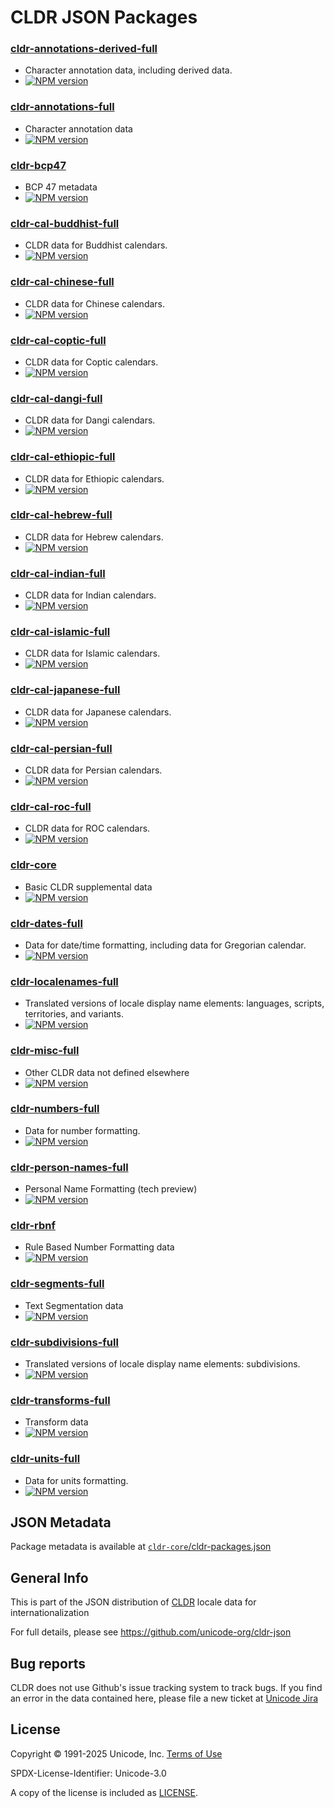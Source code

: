 # CLDR JSON Packages


### [cldr-annotations-derived-full](./cldr-json/cldr-annotations-derived-full/)

 - Character annotation data, including derived data.
 - [![NPM version](https://img.shields.io/npm/v/cldr-annotations-derived-full.svg?style=flat)](https://www.npmjs.org/package/cldr-annotations-derived-full)

### [cldr-annotations-full](./cldr-json/cldr-annotations-full/)

 - Character annotation data
 - [![NPM version](https://img.shields.io/npm/v/cldr-annotations-full.svg?style=flat)](https://www.npmjs.org/package/cldr-annotations-full)

### [cldr-bcp47](./cldr-json/cldr-bcp47/)

 - BCP 47 metadata
 - [![NPM version](https://img.shields.io/npm/v/cldr-bcp47.svg?style=flat)](https://www.npmjs.org/package/cldr-bcp47)

### [cldr-cal-buddhist-full](./cldr-json/cldr-cal-buddhist-full/)

 - CLDR data for Buddhist calendars.
 - [![NPM version](https://img.shields.io/npm/v/cldr-cal-buddhist-full.svg?style=flat)](https://www.npmjs.org/package/cldr-cal-buddhist-full)

### [cldr-cal-chinese-full](./cldr-json/cldr-cal-chinese-full/)

 - CLDR data for Chinese calendars.
 - [![NPM version](https://img.shields.io/npm/v/cldr-cal-chinese-full.svg?style=flat)](https://www.npmjs.org/package/cldr-cal-chinese-full)

### [cldr-cal-coptic-full](./cldr-json/cldr-cal-coptic-full/)

 - CLDR data for Coptic calendars.
 - [![NPM version](https://img.shields.io/npm/v/cldr-cal-coptic-full.svg?style=flat)](https://www.npmjs.org/package/cldr-cal-coptic-full)

### [cldr-cal-dangi-full](./cldr-json/cldr-cal-dangi-full/)

 - CLDR data for Dangi calendars.
 - [![NPM version](https://img.shields.io/npm/v/cldr-cal-dangi-full.svg?style=flat)](https://www.npmjs.org/package/cldr-cal-dangi-full)

### [cldr-cal-ethiopic-full](./cldr-json/cldr-cal-ethiopic-full/)

 - CLDR data for Ethiopic calendars.
 - [![NPM version](https://img.shields.io/npm/v/cldr-cal-ethiopic-full.svg?style=flat)](https://www.npmjs.org/package/cldr-cal-ethiopic-full)

### [cldr-cal-hebrew-full](./cldr-json/cldr-cal-hebrew-full/)

 - CLDR data for Hebrew calendars.
 - [![NPM version](https://img.shields.io/npm/v/cldr-cal-hebrew-full.svg?style=flat)](https://www.npmjs.org/package/cldr-cal-hebrew-full)

### [cldr-cal-indian-full](./cldr-json/cldr-cal-indian-full/)

 - CLDR data for Indian calendars.
 - [![NPM version](https://img.shields.io/npm/v/cldr-cal-indian-full.svg?style=flat)](https://www.npmjs.org/package/cldr-cal-indian-full)

### [cldr-cal-islamic-full](./cldr-json/cldr-cal-islamic-full/)

 - CLDR data for Islamic calendars.
 - [![NPM version](https://img.shields.io/npm/v/cldr-cal-islamic-full.svg?style=flat)](https://www.npmjs.org/package/cldr-cal-islamic-full)

### [cldr-cal-japanese-full](./cldr-json/cldr-cal-japanese-full/)

 - CLDR data for Japanese calendars.
 - [![NPM version](https://img.shields.io/npm/v/cldr-cal-japanese-full.svg?style=flat)](https://www.npmjs.org/package/cldr-cal-japanese-full)

### [cldr-cal-persian-full](./cldr-json/cldr-cal-persian-full/)

 - CLDR data for Persian calendars.
 - [![NPM version](https://img.shields.io/npm/v/cldr-cal-persian-full.svg?style=flat)](https://www.npmjs.org/package/cldr-cal-persian-full)

### [cldr-cal-roc-full](./cldr-json/cldr-cal-roc-full/)

 - CLDR data for ROC calendars.
 - [![NPM version](https://img.shields.io/npm/v/cldr-cal-roc-full.svg?style=flat)](https://www.npmjs.org/package/cldr-cal-roc-full)

### [cldr-core](./cldr-json/cldr-core/)

 - Basic CLDR supplemental data
 - [![NPM version](https://img.shields.io/npm/v/cldr-core.svg?style=flat)](https://www.npmjs.org/package/cldr-core)

### [cldr-dates-full](./cldr-json/cldr-dates-full/)

 - Data for date/time formatting, including data for Gregorian calendar.
 - [![NPM version](https://img.shields.io/npm/v/cldr-dates-full.svg?style=flat)](https://www.npmjs.org/package/cldr-dates-full)

### [cldr-localenames-full](./cldr-json/cldr-localenames-full/)

 - Translated versions of locale display name elements: languages, scripts, territories, and variants.
 - [![NPM version](https://img.shields.io/npm/v/cldr-localenames-full.svg?style=flat)](https://www.npmjs.org/package/cldr-localenames-full)

### [cldr-misc-full](./cldr-json/cldr-misc-full/)

 - Other CLDR data not defined elsewhere
 - [![NPM version](https://img.shields.io/npm/v/cldr-misc-full.svg?style=flat)](https://www.npmjs.org/package/cldr-misc-full)

### [cldr-numbers-full](./cldr-json/cldr-numbers-full/)

 - Data for number formatting.
 - [![NPM version](https://img.shields.io/npm/v/cldr-numbers-full.svg?style=flat)](https://www.npmjs.org/package/cldr-numbers-full)

### [cldr-person-names-full](./cldr-json/cldr-person-names-full/)

 - Personal Name Formatting (tech preview)
 - [![NPM version](https://img.shields.io/npm/v/cldr-person-names-full.svg?style=flat)](https://www.npmjs.org/package/cldr-person-names-full)

### [cldr-rbnf](./cldr-json/cldr-rbnf/)

 - Rule Based Number Formatting data
 - [![NPM version](https://img.shields.io/npm/v/cldr-rbnf.svg?style=flat)](https://www.npmjs.org/package/cldr-rbnf)

### [cldr-segments-full](./cldr-json/cldr-segments-full/)

 - Text Segmentation data
 - [![NPM version](https://img.shields.io/npm/v/cldr-segments-full.svg?style=flat)](https://www.npmjs.org/package/cldr-segments-full)

### [cldr-subdivisions-full](./cldr-json/cldr-subdivisions-full/)

 - Translated versions of locale display name elements: subdivisions.
 - [![NPM version](https://img.shields.io/npm/v/cldr-subdivisions-full.svg?style=flat)](https://www.npmjs.org/package/cldr-subdivisions-full)

### [cldr-transforms-full](./cldr-json/cldr-transforms-full/)

 - Transform data
 - [![NPM version](https://img.shields.io/npm/v/cldr-transforms-full.svg?style=flat)](https://www.npmjs.org/package/cldr-transforms-full)

### [cldr-units-full](./cldr-json/cldr-units-full/)

 - Data for units formatting.
 - [![NPM version](https://img.shields.io/npm/v/cldr-units-full.svg?style=flat)](https://www.npmjs.org/package/cldr-units-full)

## JSON Metadata

Package metadata is available at [`cldr-core`/cldr-packages.json](./cldr-json/cldr-core/cldr-packages.json)

## General Info

This is part of the JSON distribution of [CLDR](https://cldr.unicode.org/)
locale data for internationalization

For full details, please see <https://github.com/unicode-org/cldr-json>

## Bug reports

CLDR does not use Github's issue tracking system to track bugs.  If you find an error in
the data contained here, please file a new ticket at [Unicode Jira](https://unicode-org.atlassian.net/projects/CLDR/issues)

## License

Copyright © 1991-2025 Unicode, Inc.
[Terms of Use](http://www.unicode.org/copyright.html)

SPDX-License-Identifier: Unicode-3.0

A copy of the license is included as [LICENSE](./LICENSE).
